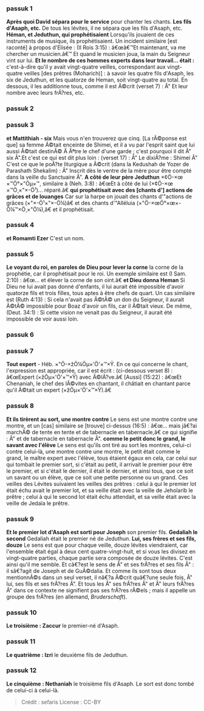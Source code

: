 
### passuk 1
<b>Après quoi David sépara pour le service</b> pour chanter les chants.
<b>Les fils d'Asaph, etc.</b> De tous les lévites, il ne sépara que les fils d'Asaph, etc.
<b>Héman, et Jeduthun, qui prophétisaient</b> Lorsqu'ils jouaient de ces instruments de musique, ils prophétisaient. Un incident similaire [est raconté] à propos d'Elisée : (II Rois 3:15) : â€œâ€™Et maintenant, va me chercher un musicien.â€™ Et quand le musicien joua, la main du Seigneur vint sur lui.
<b>Et le nombre de ces hommes experts dans leur travail... était :</b> c'est-à-dire qu'il y avait vingt-quatre veilles, correspondant aux vingt-quatre veilles [des prêtres (Moharich)] : à savoir les quatre fils d'Asaph, les six de Jeduthun, et les quatorze de Heman, soit vingt-quatre au total. En dessous, il les additionne tous, comme il est Ã©crit (verset 7) : Â" Et leur nombre avec leurs frÃ?res, etc.

### passuk 2

### passuk 3
<b>et Mattithiah - six</b> Mais vous n'en trouverez que cinq. [La rÃ©ponse est que] sa femme Ã©tait enceinte de Shimei, et il a vu par l'esprit saint que lui aussi Ã©tait destinÃ© Ã Ãªtre le chef d'une garde ; c'est pourquoi il dit Â" six Â".Et c'est ce qui est dit plus loin : (verset 17) : Â" Le dixiÃ?me : Shimei Â" C'est ce que le poÃ?te liturgique a Ã©crit (dans la Kedushah de Yozer de Parashath Shekalim) : Â" Inscrit dès le ventre de la mère pour être compté dans la veille du Sanctuaire Â".
<b>A côté de leur père Jeduthun</b> ×¢Ö-×œ ×™Ö°×"Öµ×™, similaire à (Neh. 3:8) : â€œEt à côté de lui (×¢Ö-×œ ×™Ö¸×"×-Ö¹)... réparé.â€
<b>qui prophétisait avec des [chants d'] actions de grâces et de louanges</b> Car sur la harpe on jouait des chants d'"actions de grâces (×"×-Ö¹×"×-Ö¼)â€ et des chants d'"Alléluia (×"Ö-×œÖ°×œ×-Ö¼™×Ö¸×"Ö¼),â€ et il prophétisait.

### passuk 4
<b>et Romamti Ezer</b> C'est un nom.

### passuk 5
<b>Le voyant du roi, en paroles de Dieu pour lever la corne</b> la corne de la prophétie, car il prophétisait pour le roi. Un exemple similaire est (I Sam. 2:10) : â€œ... et élever la corne de son oint.â€
<b>et Dieu donna Heman</b> Si Dieu ne lui avait pas donné d'enfants, il lui aurait été impossible d'avoir quatorze fils et trois filles, tous aptes à être chefs de quart. Un cas similaire est (Ruth 4:13) : Si cela n'avait pas Ã©tÃ© un don du Seigneur, il aurait Ã©tÃ© impossible pour Boaz d'avoir un fils, car il Ã©tait vieux. De même, (Deut. 34:1) : Si cette vision ne venait pas du Seigneur, il aurait été impossible de voir aussi loin.

### passuk 6

### passuk 7
<b>Tout expert</b> - Héb. ×"Ö-×žÖ¼Öµ×'Ö'×™×Ÿ. En ce qui concerne le chant, l'expression est appropriée, car il est écrit : (ci-dessous verset 8) : â€œExpert (×žÖµ×'Ö'×™×Ÿ) avec Ã©lÃ?ve.â€ [Aussi] (15:22) : â€œEt Chenaniah, le chef des lÃ©vites en chantant, il châtiait en chantant parce qu'il Ã©tait un expert (×žÖµ×'Ö'×™×Ÿ).â€

### passuk 8
<b>Et ils tirèrent au sort, une montre contre</b> Le sens est une montre contre une montre, et un [cas] similaire se [trouve] ci-dessus (16:5) : â€œ... mais jâ€?ai marchÃ© de tente en tente et de tabernacle en tabernacle,â€ ce qui signifie : Â" et de tabernacle en tabernacle Â".
<b>comme le petit donc le grand, le savant avec l'élève</b> Le sens est qu'ils ont tiré au sort les montres, celui-ci contre celui-là, une montre contre une montre, le petit était comme le grand, le maître expert avec l'élève, tous étaient égaux en cela, car celui sur qui tombait le premier sort, si c'était au petit, il arrivait le premier pour être le premier, et si c'était le dernier, il était le dernier, et ainsi tous, que ce soit un savant ou un élève, que ce soit une petite personne ou un grand. Ces veilles des Lévites suivaient les veilles des prêtres : celui à qui le premier lot était échu avait le premier lot, et sa veille était avec la veille de Jehoïarib le prêtre ; celui à qui le second lot était échu attendait, et sa veille était avec la veille de Jedaïa le prêtre.

### passuk 9
<b>Et le premier lot d'Asaph est sorti pour Joseph</b> son premier fils.
<b>Gedaliah le second</b> Gedaliah était le premier né de Jeduthun.
<b>Lui, ses frères et ses fils, douze</b> Le sens est que pour chaque veille, douze lévites viendraient, car l'ensemble était égal à deux cent quatre-vingt-huit, et si vous les divisez en vingt-quatre parties, chaque partie sera composée de douze lévites. C'est ainsi qu'il me semble. Et câ€?est le sens de Â" et ses frÃ?res et ses fils Â" : il sâ€?agit de Joseph et de GuÃ©dalia. Et comme ils sont tous deux mentionnÃ©s dans un seul verset, il nâ€?a Ã©crit quâ€?une seule fois, Â" lui, ses fils et ses frÃ?res Â". Et tous les Â" ses frÃ?res Â" et Â" leurs frÃ?res Â" dans ce contexte ne signifient pas ses frÃ?res rÃ©els ; mais il appelle un groupe des frÃ?res (en allemand, <i>Bruderschaft</i>).

### passuk 10
<b>Le troisième : Zaccur</b> le premier-né d'Asaph.

### passuk 11
<b>Le quatrième : Izri</b> le deuxième fils de Jeduthun.

### passuk 12
<b>Le cinquième : Nethaniah</b> le troisième fils d'Asaph. Le sort est donc tombé de celui-ci à celui-là.

>Crédit : sefaris
>License : CC-BY
